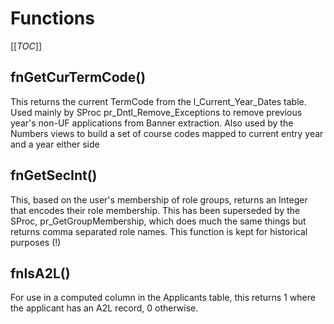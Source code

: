 # Functions

[[_TOC_]]

## fnGetCurTermCode()

This returns the current TermCode from the l_Current_Year_Dates table. Used mainly by
SProc pr_Dntl_Remove_Exceptions to remove previous year's non-UF applications from
Banner extraction. Also used by the Numbers views to build a set of course codes 
mapped to current entry year and a year either side

## fnGetSecInt()

This, based on the user's membership of role groups, returns an Integer that encodes their role membership. This has been superseded by the SProc, pr_GetGroupMembership, which does much the same things but returns comma separated role names. This function is kept for historical purposes (!)

## fnIsA2L()

For use in a computed column in the Applicants table, this returns 1 where the applicant has an A2L record, 0 otherwise.